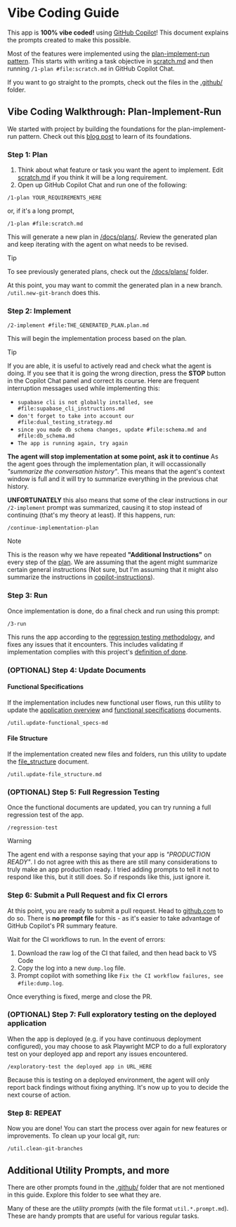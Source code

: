 # Vibe Coding Guide

This app is **100% vibe coded!** using [GitHub Copilot](https://copilot.github.com)! This document explains the prompts created to make this possible.

Most of the features were implemented using the [plan-implement-run pattern](#vibe-coding-walkthrough-plan-implement-run). This starts with writing a task objective in [scratch.md](/scratch.md) and then running `/1-plan #file:scratch.md` in GitHub Copilot Chat.

If you want to go straight to the prompts, check out the files in the [.github/](/.github/) folder.

## Vibe Coding Walkthrough: Plan-Implement-Run

We started with project by building the foundations for the plan-implement-run pattern. Check out this [blog post](https://raffertyuy.com/raztype/vibe-coding-plan-implement-run/) to learn of its foundations.

### Step 1: Plan

1. Think about what feature or task you want the agent to implement. Edit [scratch.md](/scratch.md) if you think it will be a long requirement.
2. Open up GitHub Copilot Chat and run one of the following:

  ```text
  /1-plan YOUR_REQUIREMENTS_HERE
  ```
  
  or, if it's a long prompt,

  ```text
  /1-plan #file:scratch.md
  ```

This will generate a new plan in [/docs/plans/](/docs/plans/). Review the generated plan and  keep iterating with the agent on what needs to be revised.

> [!TIP]
> To see previously generated plans, check out the [/docs/plans/](/docs/plans/) folder.

At this point, you may want to commit the generated plan in a new branch. `/util.new-git-branch` does this.

### Step 2: Implement

```text
/2-implement #file:THE_GENERATED_PLAN.plan.md
```

This will begin the implementation process based on the plan.

> [!TIP]
> If you are able, it is useful to actively read and check what the agent is doing. If you see that it is going the wrong direction, press the **STOP** button in the Copilot Chat panel and correct its course. Here are frequent interruption messages used while implementing this:
>
> - `supabase cli is not globally installed, see #file:supabase_cli_instructions.md`
> - `don't forget to take into account our #file:dual_testing_strategy.md`
> - `since you made db schema changes, update #file:schema.md and #file:db_schema.md`
> - `The app is running again, try again`

**The agent will stop implementation at some point, ask it to continue**
As the agent goes through the implementation plan, it will occassionally _"summarize the conversation history"_. This means that the agent's context window is full and it will try to summarize everything in the previous chat history.

**UNFORTUNATELY** this also means that some of the clear instructions in our `/2-implement` prompt was summarized, causing it to stop instead of continuing (that's my theory at least). If this happens, run:

```text
/continue-implementation-plan
```

> [!NOTE]
> This is the reason why we have repeated **"Additional Instructions"** on every step of the [plan](/.github/prompts/1-plan.prompt.md). We are assuming that the agent might summarize certain general instructions (Not sure, but I'm assuming that it might also summarize the instructions in [copilot-instructions](/.github/copilot-instructions.md)).

### Step 3: Run

Once implementation is done, do a final check and run using this prompt:

```text
/3-run
```

This runs the app according to the [regression testing methodology](/.github/prompt-snippets/regression-test.md), and fixes any issues that it encounters. This includes validating if implementation complies with this project's [definition of done](/docs/specs/definition_of_done.md).

### (OPTIONAL) Step 4: Update Documents

#### Functional Specifications

If the implementation includes new functional user flows, run this utility to update the [application overview](/docs/specs/application_overview.md) and [functional specifications](/docs/specs/functional_specifications.md) documents.

```text
/util.update-functional_specs-md
```

#### File Structure

If the implementation created new files and folders, run this utility to update the [file_structure](/docs/file_structure.md) document.

```text
/util.update-file_structure.md
```

### (OPTIONAL) Step 5: Full Regression Testing

Once the functional documents are updated, you can try running a full regression test of the app.

```text
/regression-test
```

> [!WARNING]
> The agent end with a response saying that your app is _"PRODUCTION READY"_. I do not agree with this as there are still many considerations to truly make an app production ready.
> I tried adding prompts to tell it not to respond like this, but it still does. So if responds like this, just ignore it.

### Step 6: Submit a Pull Request and fix CI errors

At this point, you are ready to submit a pull request. Head to [github.com](https://github.com) to do so. There is **no prompt file** for this - as it's easier to take advantage of GitHub Copilot's PR summary feature.

Wait for the CI workflows to run. In the event of errors:

1. Download the raw log of the CI that failed, and then head back to VS Code
2. Copy the log into a new `dump.log` file.
3. Prompt copilot with something like `Fix the CI workflow failures, see #file:dump.log`.

Once everything is fixed, merge and close the PR.

### (OPTIONAL) Step 7: Full exploratory testing on the deployed application

When the app is deployed (e.g. if you have continuous deployment configured), you may choose to ask Playwright MCP to do a full exploratory test on your deployed app and report any issues encountered.

```text
/exploratory-test the deployed app in URL_HERE
```

Because this is testing on a deployed environment, the agent will only report back findings without fixing anything. It's now up to you to decide the next course of action.

### Step 8: REPEAT

Now you are done! You can start the process over again for new features or improvements.
To clean up your local git, run:

```text
/util.clean-git-branches
```

## Additional Utility Prompts, and more

There are other prompts found in the [.github/](/.github/) folder that are not mentioned in this guide. Explore this folder to see what they are.

Many of these are the _utility prompts_ (with the file format `util.*.prompt.md`). These are handy prompts that are useful for various regular tasks.
